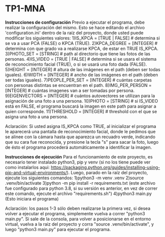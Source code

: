 # TP1-MNA

**Instrucciones de configuración**
Previo a ejecutar el programa, debe realizar la configuración del mismo. Esto se hace editando el archivo 'configuration.ini' dentro de la raíz del proyecto, donde usted puede modificar los siguientes valores:
1)IS_KPCA        = [TRUE | FALSE] # determina si se va a usar PCA (FALSE) o KPCA (TRUE).
2)KPCA_DEGREE    = [INTEGER] # determina con que grado va a realizarse KPCA, de estar en TRUE IS_KPCA.
3)PHOTO_SET      = [STRING] # path al directorio que tiene las fotos de las personas.
4)IS_VIDEO       = [TRUE | FALSE] # determina si se usara el sistema de reconocimiento facial (TRUE), o si se usará una foto dada (FALSE).
5)HEIGHT         = [INTEGER] # altura de las imágenes en el path (deben ser todas iguales).
6)WIDTH          = [INTEGER] # ancho de las imágenes en el path (deben ser todas iguales).
7)PEOPLE_PER_SET = [INTEGER] # cuántas carpetas con personas distintas se encuentran en el path.
8)IMG_PER_PERSON = [INTEGER] # cuántas imagenes van a ser tomadas por persona.
9)EIGENVECTORS   = [INTEGER] # cuántos autovectores se utilizan para la asignación de una foto a una persona.
10)PHOTO         = [STRING] # si IS_VIDEO está en FALSE, el programa buscará la imagen en este path para asignar a quien corresponde.
11)THRESHOLD     = [INTEGER] # threshold con el que se asigna una foto a una persona.

Aclaración: Si usted asigna IS_KPCA como TRUE, al inicializar el programa le aparecerá una pantalla de reconocimiento facial, donde le pedimos que se alinee con la cámara hasta que aparezca un recuadro verde, indicando que su cara fue reconocida, y presione la tecla "s" para sacar la foto, luego de ésto el programa procederá automáticamente a identificar la imagen. 


**Instrucciones de ejecución**
Para el funcionamiento de este proyecto, es necesario tener instalado python3, pip y venv (si no los tiene puede ver como instalarlos aqui: https://packaging.python.org/guides/installing-using-pip-and-virtual-environments/). Luego, parado en la raíz del proyecto, ejecute los siguientes comandos:
1)python3 -m venv .venv
2)source .venv/bin/activate
3)python -m pip install -r requirements.txt (este archivo fue configurado para python 3.8, si su versión es anterior, en vez de correr este comando, ejecute el archivo "requirements.sh")
4)python3 main.py (Esto iniciara el programa)

Aclaración: los pasos 1-3 sólo deben realizarse la primera vez, si desea volver a ejecutar el programa, simplemente vuelva a correr "python3 main.py". Si sale de la consola, para volver a posicionarse en el entorno virtual, vuelva a la raiz del proyecto y corra "source .venv/bin/activate", y luego "python3 main.py" para ejecutar el programa.


